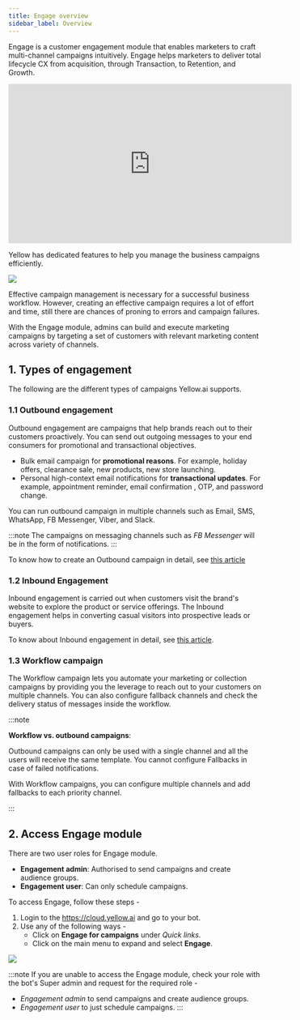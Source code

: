 ```yaml
---
title: Engage overview
sidebar_label: Overview
---
```


Engage is a customer engagement module that enables marketers to craft multi-channel campaigns intuitively.  Engage helps marketers to deliver total lifecycle CX from acquisition, through Transaction, to Retention, and Growth.


<iframe width="560" height="315" src="https://www.youtube.com/embed/HWcOSroSusk" title="YouTube video player" frameborder="0" allow="autoplay; clipboard-write; picture-in-picture" allowfullscreen></iframe>



Yellow has dedicated features to help you manage the business campaigns efficiently.


![](https://i.imgur.com/InpWUnu.png)

Effective campaign management is necessary for a successful business workflow. However, creating an effective campaign requires a lot of effort and time, still there are chances of proning to errors and campaign failures.

With the Engage module, admins can build and execute marketing campaigns by targeting a set of customers with relevant marketing content across variety of channels.


## 1. Types of engagement
The following are the different types of campaigns Yellow.ai supports.

### 1.1 Outbound engagement

Outbound engagement are campaigns that help brands reach out to their customers proactively. You can send out outgoing messages to your end consumers for promotional and transactional objectives.

* Bulk email campaign for **promotional reasons**. For example, holiday offers, clearance sale, new products, new store launching.
* Personal high-context email notifications for **transactional updates**. For example, appointment reminder, email confirmation , OTP,  and password change.


You can run outbound campaign in multiple channels such as Email, SMS, WhatsApp, FB Messenger, Viber, and Slack.

:::note
The campaigns on messaging channels such as *FB Messenger* will be in the form of notifications.
:::  

To know how to create an Outbound campaign in detail, see [this article](https://docs.yellow.ai/docs/platform_concepts/engagement/outbound/outbound-campaigns/run-campaign)

### 1.2 Inbound Engagement

Inbound engagement is carried out when customers visit the brand's website to explore the product or service offerings. The Inbound engagement helps in converting casual visitors into prospective leads or buyers.

To know about Inbound engagement in detail, see [this article](https://docs.yellow.ai/docs/platform_concepts/engagement/inbound/gettingStarted/launchingYourFirstInboundCampaign).

### 1.3 Workflow campaign

The Workflow campaign lets you automate your marketing or collection campaigns by providing you the leverage to reach out to your customers on multiple channels. You can also configure fallback channels and check the delivery status of messages inside the workflow.

:::note

**Workflow vs. outbound campaigns**:

Outbound campaigns can only be used with a single channel and all the users will receive the same template. You cannot configure Fallbacks in case of failed notifications. 

With Workflow campaigns,  you can configure multiple channels and add fallbacks to each priority channel. 

:::



## 2. Access Engage module
There are two user roles for Engage module. 
* **Engagement admin**:  Authorised to send campaigns and create audience groups.
* **Engagement user**: Can only schedule campaigns.

To access Engage, follow these steps -
1. Login to the https://cloud.yellow.ai  and go to your bot.  
2. Use any of the following ways -
   * Click on **Engage for campaigns** under  *Quick links*.
   * Click on the main menu to expand and select **Engage**.

![](https://i.imgur.com/2XkSNd2.jpg)

:::note
If you are unable to access the Engage module, check your role with the bot's Super admin and request for the required role - 
* *Engagement admin* to send campaigns and create audience groups.
* *Engagement user* to just schedule campaigns.
:::














